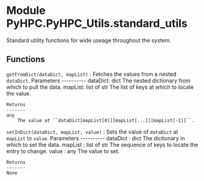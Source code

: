 Module PyHPC.PyHPC_Utils.standard_utils
=======================================
Standard utility functions for wide useage throughout the system.

Functions
---------

    
`getFromDict(dataDict, mapList)`
:   Fetches the values from a nested ``dataDict``.
    Parameters
    ----------
    dataDict: dict
        The nested dictionary from which to pull the data.
    mapList: list of str
        The list of keys at which to locate the value.
    
    Returns
    -------
    any
        The value at ``dataDict[mapList[0]][mapList[...]][mapList[-1]]``.

    
`setInDict(dataDict, mapList, value)`
:   Sets the value of ``dataDict`` at ``mapList`` to ``value``.
    Parameters
    ----------
    dataDict : dict
        The dictionary in which to set the data.
    mapList : list of str
        The sequence of keys to locate the entry to change.
    value : any
        The value to set.
    
    Returns
    -------
    None